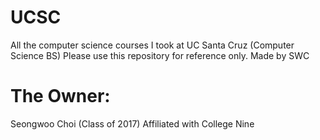 # UCSC
All the computer science courses I took at UC Santa Cruz (Computer Science BS)
Please use this repository for reference only. 
Made by SWC

# The Owner:
Seongwoo Choi (Class of 2017)
Affiliated with College Nine 
